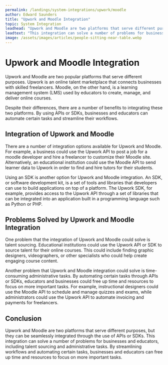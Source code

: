 ```yaml
---
permalink: /landings/system-integrations/upwork/moodle
author: Edward Saunders
title: "Upwork and Moodle Integration"
topic: System Integration
leadhead: "Upwork and Moodle are two platforms that serve different purposes, but they can be seamlessly integrated through the use of APIs or SDKs"
leadtext: "This integration can solve a number of problems for businesses and educators, including talent sourcing and administrative tasks. By streamlining workflows and automating certain tasks, businesses and educators can free up time and resources to focus on more important tasks."
image: /assets/images/articles/people-sitting-near-table.webp
---
```

<div class="arttext"><h1>Upwork and Moodle Integration</h1> 

<p>Upwork and Moodle are two popular platforms that serve different purposes. Upwork is an online talent marketplace that connects businesses with skilled freelancers. Moodle, on the other hand, is a learning management system (LMS) used by educators to create, manage, and deliver online courses.</p>

<p>Despite their differences, there are a number of benefits to integrating these two platforms. By using APIs or SDKs, businesses and educators can automate certain tasks and streamline their workflows.</p>

<h2>Integration of Upwork and Moodle</h2> 

<p>There are a number of integration options available for Upwork and Moodle. For example, a business could use the Upwork API to post a job for a moodle developer and hire a freelancer to customize their Moodle site. Alternatively, an educational institution could use the Moodle API to send learner data to Upwork in order to find and hire tutors for their students.</p>

<p>Using an SDK is another option for Upwork and Moodle integration. An SDK, or software development kit, is a set of tools and libraries that developers can use to build applications on top of a platform. The Upwork SDK, for example, provides access to the Upwork API through a set of libraries that can be integrated into an application built in a programming language such as Python or PHP.</p>

<h2>Problems Solved by Upwork and Moodle Integration</h2>

<p>One problem that the integration of Upwork and Moodle could solve is talent sourcing. Educational institutions could use the Upwork API or SDK to source talent for their online courses. This could include finding graphic designers, videographers, or other specialists who could help create engaging course content.</p>

<p>Another problem that Upwork and Moodle integration could solve is time-consuming administrative tasks. By automating certain tasks through APIs or SDKs, educators and businesses could free up time and resources to focus on more important tasks. For example, instructional designers could use the Moodle API to schedule and manage quizzes and exams, while administrators could use the Upwork API to automate invoicing and payments for freelancers.</p>

<h2>Conclusion</h2>

<p>Upwork and Moodle are two platforms that serve different purposes, but they can be seamlessly integrated through the use of APIs or SDKs. This integration can solve a number of problems for businesses and educators, including talent sourcing and administrative tasks. By streamlining workflows and automating certain tasks, businesses and educators can free up time and resources to focus on more important tasks.</p>

</div>